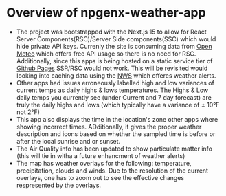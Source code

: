 # Overview of npgenx-weather-app

- The project was bootstrapped with the Next.js 15 to allow for React Server Components(RSC)/Server Side components(SSC)  which would hide private API keys. Currenly the site is consuming data from [Open Meteo](https://open-meteo.com/) which offers free API usage so there is no need for RSC. Additionally, since this apps is being hosted on a static service tier of [Github Pages](https://pages.github.com/) SSR/RSC would not work.  This will be revisited would looking into caching data using the [NWS](https://pages.github.com/) which offeres weather alerts. 
 - Other apps had issues erroneously labelled high and low variances of current temps as daily highs & lows temperatures.  The Highs & Low daily temps you currently see (under Current and 7 day forecast) are truly the daily highs and lows (which typically have a variance of ± 10°F not 2°F)
 - This app also displays the time in the location's zone other apps where showing incorrect times. ADditionally,  it gives the proper weather description and icons based on whether the sampled time is before or after the local sunrise and or sunset.
 - The Air Quality info has been updated to show particulate matter info (this will tie in witha a future enhancment of weather alerts)
 - The map has weather overlays for the following: temperature, precipitation, clouds and winds.  Due to the resolution of the current overlays, one has to zoom out to see the effective changes respresented by the overlays.

